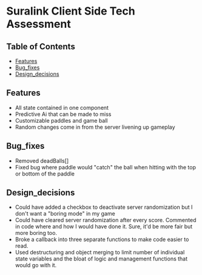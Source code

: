 # Suralink Client Side Tech Assessment

## Table of Contents

  * [Features](#Features)
  * [Bug_fixes](#bug_fixes)
  * [Design_decisions](#Design_decisions)

## Features

  * All state contained in one component
  * Predictive Ai that can be made to miss
  * Customizable paddles and game ball
  * Random changes come in from the server livening up gameplay


## Bug_fixes

  * Removed deadBalls[]
  * Fixed bug where paddle would "catch" the ball when hitting with the top or bottom of the paddle

## Design_decisions

  * Could have added a checkbox to deactivate server randomization but I don't want a "boring mode" in my game
  * Could have cleared server randomization after every score. Commented in code where and how I would have done it. Sure, it'd be more fair but more boring too.
  * Broke a callback into three separate functions to make code easier to read.
  * Used destructuring and object merging to limit number of individual state variables and the bloat of logic and management functions that would go with it.